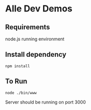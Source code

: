 Alle Dev Demos
=========

## Requirements
node.js running environment

## Install dependency
`npm install`

## To Run
`node ./bin/www` 

Server should be running on port 3000
